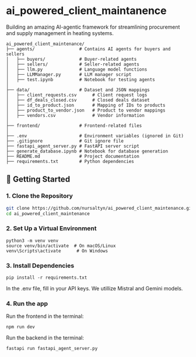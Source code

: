 # ai_powered_client_maintanence

Building an amazing AI-agentic framework for streamlining procurement and supply management in heating systems.

```
ai_powered_client_maintenance/
├── agents/                 # Contains AI agents for buyers and sellers
│   ├── buyers/             # Buyer-related agents
│   ├── sellers/            # Seller-related agents
│   ├── llm.py              # Language model functions
│   ├── LLMManager.py       # LLM manager script
│   ├── test.ipynb          # Notebook for testing agents
│
├── data/                   # Dataset and JSON mappings
│   ├── client_requests.csv      # Client request logs
│   ├── df_deals_closed.csv      # Closed deals dataset
│   ├── id_to_product.json       # Mapping of IDs to products
│   ├── product_to_vendor.json   # Product to vendor mappings
│   ├── vendors.csv              # Vendor information
│
├── frontend/               # Frontend-related files
│
├── .env                    # Environment variables (ignored in Git)
├── .gitignore              # Git ignore file
├── fastapi_agent_server.py # FastAPI server script
├── generate_database.ipynb # Notebook for database generation
├── README.md               # Project documentation
├── requirements.txt        # Python dependencies
```

## 🚀 Getting Started

### 1. **Clone the Repository**

```sh
git clone https://github.com/nursaltyn/ai_powered_client_maintenance.git
cd ai_powered_client_maintenance
```

### 2. Set Up a Virtual Environment

```
python3 -m venv venv
source venv/bin/activate  # On macOS/Linux
venv\Scripts\activate      # On Windows
```

### 3. Install Dependencies

```
pip install -r requirements.txt
```

In the .env file, fill in your API keys. We utillize Mistral and Gemini models.

### 4. Run the app

Run the frontend in the terminal:

```
npm run dev
```

Run the backend in the terminal:

```
fastapi run fastapi_agent_server.py
```
